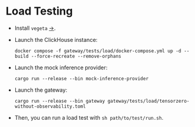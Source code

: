 # Load Testing

- Install `vegeta` [→](https://github.com/tsenart/vegeta).
- Launch the ClickHouse instance:

  ```
  docker compose -f gateway/tests/load/docker-compose.yml up -d --build --force-recreate --remove-orphans
  ```

- Launch the mock inference provider:

  ```
  cargo run --release --bin mock-inference-provider
  ```

- Launch the gateway:

  ```
  cargo run --release --bin gateway gateway/tests/load/tensorzero-without-observability.toml
  ```

- Then, you can run a load test with `sh path/to/test/run.sh`.
